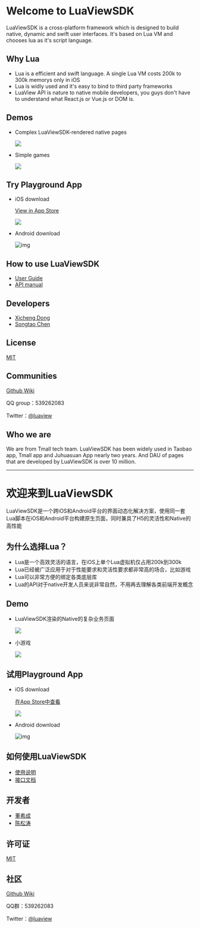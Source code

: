 # Welcome to LuaViewSDK

LuaViewSDK is a cross-platform framework which is designed to build native, dynamic and swift user interfaces. It's based on Lua VM and chooses lua as it's script language.

## Why Lua

* Lua is a efficient and swift language. A single Lua VM costs 200k to 300k memorys only in iOS
* Lua is widly used and it's easy to bind to third party frameworks
* LuaView API is nature to native mobile developers, you guys don't have to understand what React.js or Vue.js or DOM is.

## Demos

* Complex LuaViewSDK-rendered native pages

  <img src='https://gw.alicdn.com/tfs/TB1RzmbQpXXXXXAapXXXXXXXXXX-1198-931.png'/>

* Simple games

  ![](https://gw.alicdn.com/tfs/TB1rKx2QpXXXXbVapXXXXXXXXXX-340-603.gif)

## Try Playground App

- iOS download

  [View in App Store](https://itunes.apple.com/cn/app/luaviewplayground/id1216114838?mt=8)

  ![](https://gw.alicdn.com/tfs/TB1aFkkQpXXXXcBXFXXXXXXXXXX-280-280.png)

- Android download

  ![img](https://alibaba.github.io/LuaViewSDK/guide/doc/playground_android.png)

## How to use LuaViewSDK

- [User Guide](https://alibaba.github.io/LuaViewSDK/guide.html)
- [API manual](https://alibaba.github.io/LuaViewSDK/apimenu.html)

## Developers

- [Xicheng Dong](xicheng.dxc@alibaba-inc.com)
- [Songtao Chen](songtao.cst@alibaba-inc.com)

## License

[MIT](https://github.com/alibaba/LuaViewSDK/blob/master/LICENSE.txt)

## Communities

[Github Wiki](https://github.com/alibaba/LuaViewSDK/wiki)

QQ group：539262083 

Twitter：[@luaview](https://twitter.com/luaview)

## Who we are

We are from Tmall tech team. LuaViewSDK has been widely used in Taobao app, Tmall app and Juhuasuan App nearly two years. And DAU of pages that are developed by LuaViewSDK is over 10 million.  

---

# 欢迎来到LuaViewSDK

LuaViewSDK是一个跨iOS和Android平台的界面动态化解决方案，使用同一套Lua脚本在iOS和Android平台构建原生页面，同时兼具了H5的灵活性和Native的高性能

## 为什么选择Lua？

- Lua是一个高效灵活的语言，在iOS上单个Lua虚拟机仅占用200k到300k
- Lua已经被广泛应用于对于性能要求和灵活性要求都非常高的场合，比如游戏
- Lua可以非常方便的绑定各类底层库
- Lua的API对于native开发人员来说非常自然，不用再去理解各类前端开发概念

## Demo

* LuaViewSDK渲染的Native的复杂业务页面

  <img src='https://gw.alicdn.com/tfs/TB1RzmbQpXXXXXAapXXXXXXXXXX-1198-931.png'/>

* 小游戏

  ![](https://gw.alicdn.com/tfs/TB1rKx2QpXXXXbVapXXXXXXXXXX-340-603.gif)

## 试用Playground App

- iOS download

  [在App Store中查看](https://itunes.apple.com/cn/app/luaviewplayground/id1216114838?mt=8)

  ![](https://gw.alicdn.com/tfs/TB1aFkkQpXXXXcBXFXXXXXXXXXX-280-280.png)

- Android download

  ![img](https://alibaba.github.io/LuaViewSDK/guide/doc/playground_android.png)

## 如何使用LuaViewSDK

- [使用说明](https://alibaba.github.io/LuaViewSDK/guide.html)
- [接口文档](https://alibaba.github.io/LuaViewSDK/apimenu.html)

## 开发者

- [董希成](xicheng.dxc@alibaba-inc.com)
- [陈松涛](songtao.cst@alibaba-inc.com)

## 许可证

[MIT](https://github.com/alibaba/LuaViewSDK/blob/master/LICENSE.txt)

## 社区

[Github Wiki](https://github.com/alibaba/LuaViewSDK/wiki)

QQ群：539262083

Twitter：[@luaview](https://twitter.com/luaview)